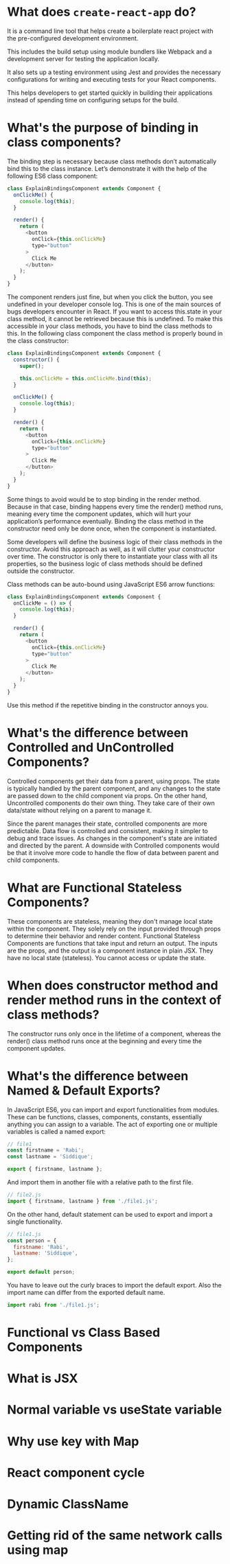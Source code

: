 # What does `create-react-app` do?
It is a command line tool that helps create a boilerplate react project with the pre-configured development environment. 

This includes the build setup using module bundlers like Webpack and a development server for testing the application locally. 

It also sets up a testing environment using Jest and provides the necessary configurations for writing and executing tests for your React components.

This helps developers to get started quickly in building their applications instead of spending time on configuring setups for the build. 

# What's the purpose of binding in class components?
The binding step is necessary because class methods don’t automatically bind this to the class instance. Let’s demonstrate it with the help of the following ES6 class component:

```js
class ExplainBindingsComponent extends Component {
  onClickMe() {
    console.log(this);
  }

  render() {
    return (
      <button
        onClick={this.onClickMe}
        type="button"
      >
        Click Me
      </button>
    );
  }
}
```
The component renders just fine, but when you click the button, you see undefined in your developer console log. This is one of the main sources of bugs developers encounter in React. If you want to access this.state in your class method, it cannot be retrieved because this is undefined. To make this accessible in your class methods, you have to bind the class methods to this. In the following class component the class method is properly bound in the class constructor:

```js
class ExplainBindingsComponent extends Component {
  constructor() {
    super();

    this.onClickMe = this.onClickMe.bind(this);
  }

  onClickMe() {
    console.log(this);
  }

  render() {
    return (
      <button
        onClick={this.onClickMe}
        type="button"
      >
        Click Me
      </button>
    );
  }
}
```

Some things to avoid would be to stop binding in the render method. Because in that case, binding happens every time the render() method runs, meaning every time the component updates, which will hurt your application’s performance eventually. Binding the class method in the constructor need only be done once, when the component is instantiated.

Some developers will define the business logic of their class methods in the constructor. Avoid this approach as well, as it will clutter your constructor over time. The constructor is only there to instantiate your class with all its properties, so the business logic of class methods should be defined outside the constructor.

Class methods can be auto-bound using JavaScript ES6 arrow functions:
```js
class ExplainBindingsComponent extends Component {
  onClickMe = () => {
    console.log(this);
  }

  render() {
    return (
      <button
        onClick={this.onClickMe}
        type="button"
      >
        Click Me
      </button>
    );
  }
}
```
Use this method if the repetitive binding in the constructor annoys you.

# What's the difference between Controlled and UnControlled Components?
Controlled components get their data from a parent, using props. The state is typically handled by the parent component, and any changes to the state are passed down to the child component via props. On the other hand, Uncontrolled components do their own thing. They take care of their own data/state without relying on a parent to manage it.

Since the parent manages their state, controlled components are more predictable. Data flow is controlled and consistent, making it simpler to debug and trace issues. As changes in the component's state are initiated and directed by the parent. A downside with Controlled components would be that it involve more code to handle the flow of data between parent and child components. 

# What are Functional Stateless Components?
These components are stateless, meaning they don't manage local state within the component. They solely rely on the input provided through props to determine their behavior and render content. Functional Stateless Components are functions that take input and return an output. The inputs are the props, and the output is a component instance in plain JSX. They have no local state (stateless). You cannot access or update the state.

# When does constructor method and render method runs in the context of class methods?
The constructor runs only once in the lifetime of a component, whereas the render() class method runs once at the beginning and every time the component updates. 

# What's the difference between Named & Default Exports?
In JavaScript ES6, you can import and export functionalities from modules. These can be functions, classes, components, constants, essentially anything you can assign to a variable. The act of exporting one or multiple variables is called a named export:
```js
// file1
const firstname = 'Rabi';
const lastname = 'Siddique';

export { firstname, lastname };
```

And import them in another file with a relative path to the first file.
```js
// file2.js
import { firstname, lastname } from './file1.js';
```

On the other hand, default statement can be used to export and import a single functionality.

```js
// file1.js
const person = {
  firstname: 'Rabi',
  lastname: 'Siddique',
};

export default person;
```

You have to leave out the curly braces to import the default export. Also the import name can differ from the exported default name.
```js
import rabi from './file1.js';
```


# Functional vs Class Based Components

# What is JSX

# Normal variable vs useState variable

# Why use key with Map

# React component cycle

# Dynamic ClassName

# Getting rid of the same network calls using map 